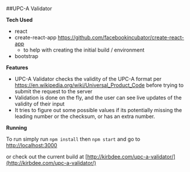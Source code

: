 ##UPC-A Validator

**Tech Used**

- react
- create-react-app https://github.com/facebookincubator/create-react-app
    - to help with creating the initial build / environment
- bootstrap

**Features**

- UPC-A Validator checks the validity of the UPC-A format per https://en.wikipedia.org/wiki/Universal_Product_Code before trying to submit the request to the server
- Validation is done on the fly, and the user can see live updates of the validity of their input
- It tries to figure out some possible values if its potentially missing the leading number or the checksum, or has an extra number.

**Running**

To run simply run `npm install` then `npm start` and go to [http://localhost:3000](http://localhost:3000)

or check out the current build at [http://kirbdee.com/upc-a-validator/](http://kirbdee.com/upc-a-validator/)